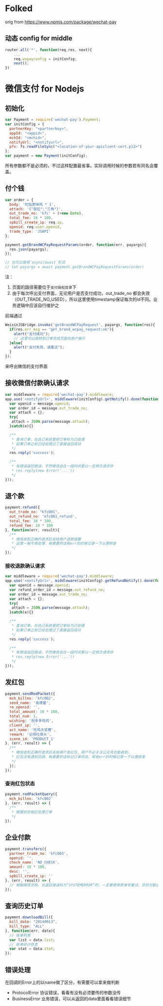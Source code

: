 # Folked
orig from https://www.npmjs.com/package/wechat-pay

## 动态 config for middle
```js
router.all('*', function(req,res, next){
    ...
    req.wxpayconfig = initConfig;
    next();
})  
```


# 微信支付 for Nodejs

## 初始化
```js
var Payment = require('wechat-pay').Payment;
var initConfig = {
  partnerKey: "<partnerkey>",
  appId: "<appid>",
  mchId: "<mchid>",
  notifyUrl: "<notifyurl>",
  pfx: fs.readFileSync("<location-of-your-apiclient-cert.p12>")
};
var payment = new Payment(initConfig);
```
所有参数都不是必须的，不过这样配置最省事。实际调用时候的参数若有同名会覆盖。

## 付个钱
```javascript
var order = {
  body: '吮指原味鸡 * 1',
  attach: '{"部位":"三角"}',
  out_trade_no: 'kfc' + (+new Date),
  total_fee: 10 * 100,
  spbill_create_ip: req.ip,
  openid: req.user.openid,
  trade_type: 'JSAPI'
};

payment.getBrandWCPayRequestParams(order, function(err, payargs){
  res.json(payargs);
});

// 也可以使用`async/await`形式
// let payargs = await payment.getBrandWCPayRequestParams(order)
```

注：
1. 页面的路径需要位于`支付授权目录`下
2. 由于每次呼出支付界面，无论用户是否支付成功，out_trade_no 都会失效（OUT_TRADE_NO_USED），所以这里使用timestamp保证每次的id不同。业务逻辑中应该自行维护之


前端通过

```javascript
WeixinJSBridge.invoke('getBrandWCPayRequest', payargs, function(res){
  if(res.err_msg == "get_brand_wcpay_request:ok"){
    alert("支付成功");
    // 这里可以跳转到订单完成页面向用户展示
  }else{
    alert("支付失败，请重试");
  }
});
```
来呼出微信的支付界面

## 接收微信付款确认请求
```javascript
var middleware = require('wechat-pay').middleware;
app.use('<notifyUrl>', middleware(initConfig).getNotify().done(function(message, req, res, next) {
  var openid = message.openid;
  var order_id = message.out_trade_no;
  var attach = {};
  try{
   attach = JSON.parse(message.attach);
  }catch(e){}

  /**
   * 查询订单，在自己系统里把订单标为已处理
   * 如果订单之前已经处理过了直接返回成功
   */
  res.reply('success');

  /**
   * 有错误返回错误，不然微信会在一段时间里以一定频次请求你
   * res.reply(new Error('...'))
   */
}));
```

## 退个款

```javascript
payment.refund({
  out_trade_no: "kfc001",
  out_refund_no: 'kfc001_refund',
  total_fee: 10 * 100,
  refund_fee: 10 * 100
}, function(err, result){
  /**
   * 微信收到正确的请求后会给用户退款提醒
   * 这里一般不用处理，有需要的话有err的时候记录一下以便排查
   */
});
```

### 接收退款确认请求

```javascript
var middleware = require('wechat-pay').middleware;
app.use('<notifyUrl>', middleware(initConfig).getRefundNotify().done(function(message, req, res, next) {
  var openid = message.openid;
  var refund_order_id = message.out_refund_no;
  var order_id = message.out_trade_no;
  var attach = {};
  try{
   attach = JSON.parse(message.attach);
  }catch(e){}

  /**
   * 查询订单，在自己系统里把订单标为已处理
   * 如果订单之前已经处理过了直接返回成功
   */
  res.reply('success');

  /**
   * 有错误返回错误，不然微信会在一段时间里以一定频次请求你
   * res.reply(new Error('...'))
   */
}));
```

## 发红包

```javascript
payment.sendRedPacket({
  mch_billno: 'kfc002',
  send_name: '肯德基',
  re_openid: '',
  total_amount: 10 * 100,
  total_num: 1,
  wishing: '祝多多吃鸡',
  client_ip: '',
  act_name: '吃鸡大奖赛',
  remark: '记得吐骨头',
  scene_id: 'PRODUCT_1'
}, (err, result) => {
  /**
   * 微信收到正确的请求后会给用户发红包，用户不必关注公众号也能收到。
   * 红包没有通知回调，有需要的话标记订单状态，和有err的时候记录一下以便排查
   */
  });
});
```

### 查询红包状态

```javascript
payment.redPacketQuery({
  mch_billno: 'kfc002'
}, (err, result) => {
  /**
   * 根据状态相应处理订单
   */
});
```

## 企业付款

```javascript
payment.transfers({
  partner_trade_no: 'kfc003',
  openid: '',
  check_name: 'NO_CHECK',
  amount: 10 * 100,
  desc: '',
  spbill_create_ip: ''
}, (err, result) => {
  // 根据微信文档，当返回错误码为“SYSTEMERROR”时，一定要使用原单号重试，否则可能造成重复支付等资金风险。
});
```

## 查询历史订单

```javascript
payment.downloadBill({
  bill_date: "20140913",
  bill_type: "ALL"
}, function(err, data){
  // 账单列表
  var list = data.list;
  // 账单统计信息
  var stat = data.stat;
});
```

## 错误处理

在回调的Error上的以name做了区分，有需要可以拿来做判断

* ProtocolError 协议错误，看看有没有必须要传的参数没传
* BusinessError 业务错误，可以从返回的data里面看看错误细节
